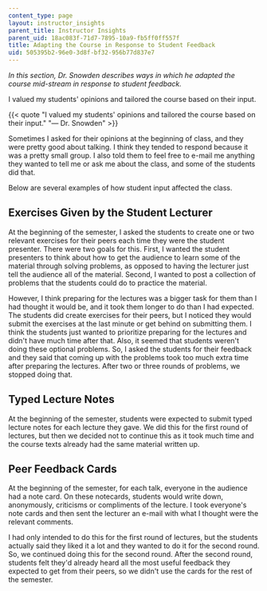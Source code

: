 ```yaml
---
content_type: page
layout: instructor_insights
parent_title: Instructor Insights
parent_uid: 18ac083f-71d7-7895-10a9-fb5ff0ff557f
title: Adapting the Course in Response to Student Feedback
uid: 505395b2-96e0-3d8f-bf32-956b77d837e7
---
```


_In this section, Dr. Snowden describes ways in which he adapted the course mid-stream in response to student feedback._

I valued my students' opinions and tailored the course based on their input.

{{< quote "I valued my students' opinions and tailored the course based on their input." "— Dr. Snowden" >}}

Sometimes I asked for their opinions at the beginning of class, and they were pretty good about talking. I think they tended to respond because it was a pretty small group. I also told them to feel free to e-mail me anything they wanted to tell me or ask me about the class, and some of the students did that.

Below are several examples of how student input affected the class.

Exercises Given by the Student Lecturer
---------------------------------------

At the beginning of the semester, I asked the students to create one or two relevant exercises for their peers each time they were the student presenter. There were two goals for this. First, I wanted the student presenters to think about how to get the audience to learn some of the material through solving problems, as opposed to having the lecturer just tell the audience all of the material. Second, I wanted to post a collection of problems that the students could do to practice the material.

However, I think preparing for the lectures was a bigger task for them than I had thought it would be, and it took them longer to do than I had expected. The students did create exercises for their peers, but I noticed they would submit the exercises at the last minute or get behind on submitting them. I think the students just wanted to prioritize preparing for the lectures and didn't have much time after that. Also, it seemed that students weren't doing these optional problems. So, I asked the students for their feedback and they said that coming up with the problems took too much extra time after preparing the lectures. After two or three rounds of problems, we stopped doing that.

Typed Lecture Notes
-------------------

At the beginning of the semester, students were expected to submit typed lecture notes for each lecture they gave. We did this for the first round of lectures, but then we decided not to continue this as it took much time and the course texts already had the same material written up.

Peer Feedback Cards
-------------------

At the beginning of the semester, for each talk, everyone in the audience had a note card. On these notecards, students would write down, anonymously, criticisms or compliments of the lecture. I took everyone's note cards and then sent the lecturer an e-mail with what I thought were the relevant comments.

I had only intended to do this for the first round of lectures, but the students actually said they liked it a lot and they wanted to do it for the second round. So, we continued doing this for the second round. After the second round, students felt they'd already heard all the most useful feedback they expected to get from their peers, so we didn't use the cards for the rest of the semester.